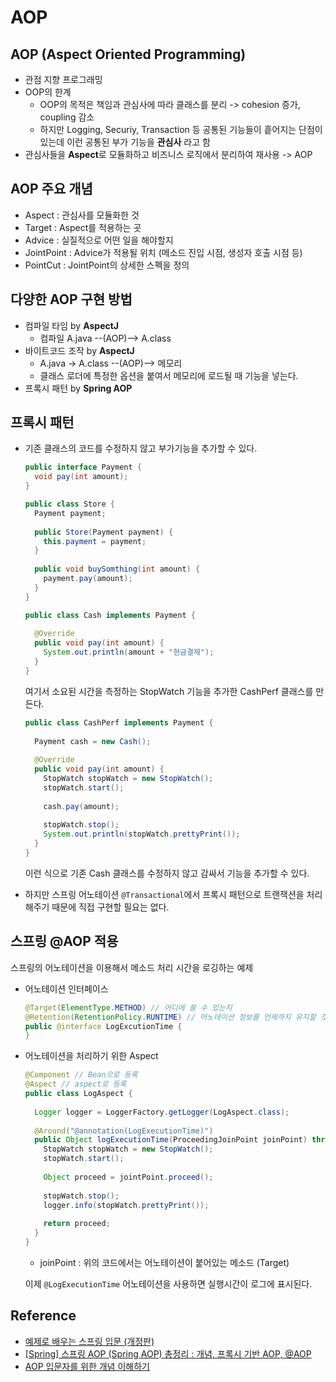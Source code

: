 # AOP

## AOP (Aspect Oriented Programming)

- 관점 지향 프로그래밍
- OOP의 한계
  -  OOP의 목적은 책임과 관심사에 따라 클래스를 분리 -> cohesion 증가, coupling 감소
  - 하지만 Logging, Securiy, Transaction 등 공통된 기능들이 흩어지는 단점이 있는데 이런 공통된 부가 기능을 **관심사** 라고 함
- 관심사들을 **Aspect**로 모듈화하고 비즈니스 로직에서 분리하여 재사용 -> AOP



## AOP 주요 개념

- Aspect : 관심사를 모듈화한 것
- Target : Aspect를 적용하는 곳
- Advice : 실질적으로 어떤 일을 해야할지
- JointPoint : Advice가 적용될 위치 (메소드 진입 시점, 생성자 호출 시점 등)
- PointCut : JointPoint의 상세한 스펙을 정의



## 다양한 AOP 구현 방법

- 컴파일 타임 by **AspectJ**
  - 컴파일 A.java --(AOP)--> A.class
- 바이트코드 조작 by **AspectJ**
  - A.java -> A.class --(AOP)--> 메모리
  - 클래스 로더에 특정한 옵션을 붙여서 메모리에 로드될 때 기능을 넣는다.
- 프록시 패턴 by **Spring AOP**



## 프록시 패턴

- 기존 클래스의 코드를 수정하지 않고 부가기능을 추가할 수 있다.

  ```java
  public interface Payment {
    void pay(int amount);
  }
  ```

  ```java
  public class Store {
    Payment payment;
    
    public Store(Payment payment) {
      this.payment = payment;
    }
    
    public void buySomthing(int amount) {
      payment.pay(amount);
    }
  }
  ```

  ```java
  public class Cash implements Payment {
    
    @Override
    public void pay(int amount) {
      System.out.println(amount + "현금결제");
    }
  }
  ```

  여기서 소요된 시간을 측정하는 StopWatch 기능을 추가한 CashPerf 클래스를 만든다.

  ```java
  public class CashPerf implements Payment {
    
    Payment cash = new Cash();
    
    @Override
    public void pay(int amount) {
      StopWatch stopWatch = new StopWatch();
      stopWatch.start();
      
      cash.pay(amount);
      
      stopWatch.stop();
      System.out.println(stopWatch.prettyPrint());
    }
  }
  ```

  이런 식으로 기존 Cash 클래스를 수정하지 않고 감싸서 기능을 추가할 수 있다.



- 하지만 스프링 어노테이션 `@Transactional`에서 프록시 패턴으로 트랜잭션을 처리해주기 때문에 직접 구현할 필요는 없다.



## 스프링 @AOP 적용

스프링의 어노테이션을 이용해서 메소드 처리 시간을 로깅하는 예제



- 어노테이션 인터페이스

  ```java
  @Target(ElementType.METHOD) // 어디에 쓸 수 있는지
  @Retention(RetentionPolicy.RUNTIME) // 어노테이션 정보를 언제까지 유지할 것인지
  public @interface LogExcutionTime {
  }
  ```

- 어노테이션을 처리하기 위한 Aspect

  ```java
  @Component // Bean으로 등록
  @Aspect // aspect로 등록
  public class LogAspect {
    
    Logger logger = LoggerFactory.getLogger(LogAspect.class);
    
    @Around("@annotation(LogExecutionTime)")
    public Object logExecutionTime(ProceedingJoinPoint joinPoint) throws Throwable {
      StopWatch stopWatch = new StopWatch();
      stopWatch.start();
      
      Object proceed = jointPoint.proceed();
      
      stopWatch.stop();
      logger.info(stopWatch.prettyPrint());
      
      return proceed;
    }
  }
  ```

  - joinPoint : 위의 코드에서는 어노테이션이 붙어있는 메소드 (Target)

  이제 `@LogExecutionTime` 어노테이션을 사용하면 실행시간이 로그에 표시된다.



## Reference

- [예제로 배우는 스프링 입문 (개정판)](https://www.inflearn.com/course/spring_revised_edition/dashboard)
- [[Spring] 스프링 AOP (Spring AOP) 총정리 : 개념, 프록시 기반 AOP, @AOP](https://engkimbs.tistory.com/746)
- [AOP 입문자를 위한 개념 이해하기](https://tecoble.techcourse.co.kr/post/2021-06-25-aop-transaction/)